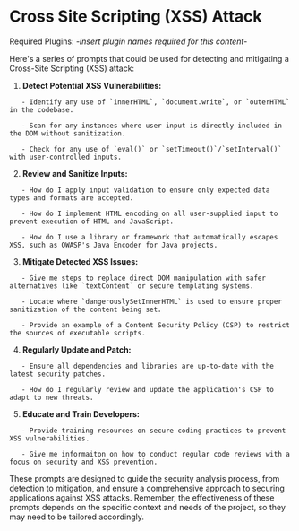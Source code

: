 # Cross Site Scripting (XSS) Attack

Required Plugins: -*insert plugin names required for this content*-

Here's a series of prompts that could be used for detecting and mitigating a Cross-Site Scripting (XSS) attack:

1. **Detect Potential XSS Vulnerabilities:**
```
   - Identify any use of `innerHTML`, `document.write`, or `outerHTML` in the codebase.
```
```
   - Scan for any instances where user input is directly included in the DOM without sanitization.
```
```
   - Check for any use of `eval()` or `setTimeout()`/`setInterval()` with user-controlled inputs.
```
2. **Review and Sanitize Inputs:**
```
   - How do I apply input validation to ensure only expected data types and formats are accepted.
```
```
   - How do I implement HTML encoding on all user-supplied input to prevent execution of HTML and JavaScript.
```
```
   - How do I use a library or framework that automatically escapes XSS, such as OWASP's Java Encoder for Java projects.
```
3. **Mitigate Detected XSS Issues:**
```
   - Give me steps to replace direct DOM manipulation with safer alternatives like `textContent` or secure templating systems.
```
```
   - Locate where `dangerouslySetInnerHTML` is used to ensure proper sanitization of the content being set.
```
```
   - Provide an example of a Content Security Policy (CSP) to restrict the sources of executable scripts.
```
4. **Regularly Update and Patch:**
```
   - Ensure all dependencies and libraries are up-to-date with the latest security patches.
```
```
   - How do I regularly review and update the application's CSP to adapt to new threats.
```
5. **Educate and Train Developers:**
```
   - Provide training resources on secure coding practices to prevent XSS vulnerabilities.
```
```
   - Give me informaiton on how to conduct regular code reviews with a focus on security and XSS prevention.
```  

These prompts are designed to guide the security analysis process, from detection to mitigation, and ensure a comprehensive approach to securing applications against XSS attacks. Remember, the effectiveness of these prompts depends on the specific context and needs of the project, so they may need to be tailored accordingly.
